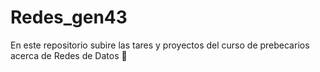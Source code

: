 # Redes_gen43

En este repositorio subire las tares y proyectos del curso de prebecarios  acerca de Redes de Datos 🛐
